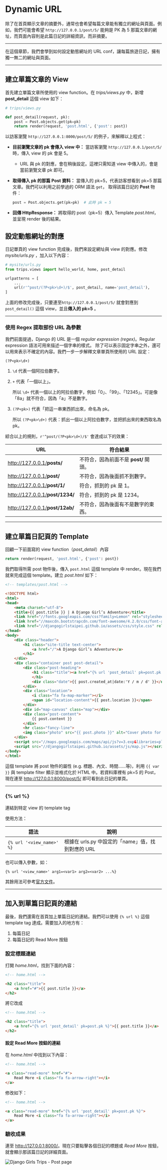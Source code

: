 # Dynamic URL


除了在首頁顯示文章的摘要外，通常也會希望每篇文章能有獨立的網址與頁面。例如，我們可能會希望 `http://127.0.0.1/post/5/` 能夠是 PK 為 5 那篇文章的網址，而頁面內容則是此篇日記的詳細資訊，而非摘要。

---

在這個章節，我們會學到如何設定動態網址的 URL conf，讓每篇旅遊日記，擁有獨一無二的網址與頁面。

---

## 建立單篇文章的 View

首先建立單篇文章所使用的 view function。在 *trips/views.py* 中，新增 **post_detail** 這個 view 如下：

```python
# trips/views.py

def post_detail(request, pk):
    post = Post.objects.get(pk=pk)
    return render(request, 'post.html', {'post': post})
```

以訪客瀏覽 `http://127.0.0.1:8000/post/5/` 的例子，來解釋以上程式：

- **目前瀏覽文章的 pk 會傳入 view 中：** 當訪客瀏覽 `http://127.0.0.1/post/5/` 時，傳入 view 的 pk 會是 5。
    - URL 與 pk 的對應，會在稍後設定。這裡只需知道 view 中傳入的，會是當前瀏覽文章 pk 即可。

- **取得傳入 pk 的那篇 Post 資料：** 當傳入的 pk=5，代表訪客想看到 pk=5 那篇文章。我們可以利用之前學過的 ORM 語法 `get`， 取得該篇日記的 **Post** 物件：

    ```python
    post = Post.objects.get(pk=pk)  # 此時 pk = 5
    ```

- **回傳 HttpResponse：** 將取得的 post（pk=5）傳入 Template *post.html*，並呈現 render 後的結果。


## 設定動態網址的對應

日記單頁的 view function 完成後，我們來設定網址與 view 的對應。修改 *mysite/urls.py* ，加入以下內容：

```python
# mysite/urls.py
from trips.views import hello_world, home, post_detail

urlpatterns = [
    ...
    url(r'^post/(?P<pk>\d+)/$', post_detail, name='post_detail'),
]
```

上面的修改完成後，只要連至`http://127.0.0.1/post/5/` 就會對應到 `post_detail()` 這個 view，並且**傳入的 pk=5** 。

---

### 使用 Regex 提取部份 URL 為參數

我們前面提過，Django 的 URL 是一個 *regular expression (regex)*。Regular expression 語法可用來描述一個字串的樣式。 除了可以表示固定字串之外，還可以用來表示不確定的內容。我們一步一步解釋文章單頁所使用的 URL 設定：

```
(?P<pk>\d+)
```

1. `\d` 代表一個阿拉伯數字。

2. `+` 代表「一個以上」。

    所以 `\d+` 代表一個以上的阿拉伯數字，例如「0」、「99」、「12345」。可是像「8a」就不符合，因為「a」不是數字。

3. `(?P<pk>)` 代表「把這一串東西抓出來，命名為 pk。

    所以 `(?P<pk>\d+)` 代表：抓出一個以上阿拉伯數字，並把抓出來的東西取名為 pk。

綜合以上的規則，`r'^post/(?P<pk>\d+)/$'` 會達成以下的效果：

URL       | 符合結果
----------|------------------------
http://127.0.0.1/<strong>posts/</strong>    | 不符合，因為前面不是 **post/** 開頭。
http://127.0.0.1/<strong>post/</strong>     | 不符合，因為後面抓不到數字。
http://127.0.0.1/<strong>post/1/</strong>   | 符合，抓到的 pk 是 1。
http://127.0.0.1/<strong>post/1234/</strong>| 符合，抓到的 pk 是 1234。
http://127.0.0.1/<strong>post/12ab/</strong>| 不符合，因為後面有不是數字的東西。

---

## 建立單篇日記頁的 Template

回顧一下前面寫的 view function（*post_detail*）內容

```python
return render(request, 'post.html', {'post': post})
```

我們取得所需 post 物件後，傳入 `post.html` 這個 template 中 render。現在我們就來完成這個 template。建立 *post.html* 如下：

```html
<!-- templates/post.html -->

<!DOCTYPE html>
<html>
<head>
    <meta charset="utf-8">
    <title>{{ post.title }} | A Django Girl’s Adventure</title>
    <link href="//fonts.googleapis.com/css?family=Lemon" rel="stylesheet" type="text/css">
    <link href="//maxcdn.bootstrapcdn.com/font-awesome/4.2.0/css/font-awesome.min.css" rel="stylesheet" type="text/css">
    <link href="//djangogirlstaipei.github.io/assets/css/style.css" rel="stylesheet" type="text/css">
</head>
<body>
    <div class="header">
        <h1 class="site-title text-center">
            <a href="/">A Django Girl’s Adventure</a>
        </h1>
    </div>
    <div class="container post post-detail">
        <div class="post-heading">
            <h1 class="title"><a href="{% url 'post_detail' pk=post.pk %}">{{ post.title }}</a>
            </h1>
            <div class="date">{{ post.created_at|date:'Y / m / d' }}</div>
        </div>
        <div class="location">
            <i class="fa fa-map-marker"></i>
            <span id="location-content">{{ post.location }}</span>
        </div>
        <div id="map-canvas" class="map"></div>
        <div class="post-content">
            {{ post.content }}
        </div>
        <hr class="fancy-line">
        <img class="photo" src="{{ post.photo }}" alt="Cover photo for {{ post.title }}">
    </div>
    <script src="//maps.googleapis.com/maps/api/js?v=3.exp&libraries=places&sensor=false"></script>
    <script src="//djangogirlstaipei.github.io/assets/js/map.js"></script>
</body>
</html>
```

這個 template 將 post 物件的屬性 (e.g. 標題、內文、時間......等)，利用 `{{ var }}` 與 template filter 顯示並格式化於 HTML 中。若資料庫裡有 pk=5 的 Post，現在連至 <http://127.0.0.1:8000/post/5/> 即可看到此日記的單頁。

---

### {% url %}

連結到特定 view 的 template tag

使用方法：

| 語法 | 說明 |
| --- | --- |
| `{% url '<view_name>' %}` | 根據在 urls.py 中設定的「name」值，找到對應的 URL |

也可以傳入參數，如：

```
{% url '<view_name>' arg1=<var1> arg2=<var2> ...%}
```

其餘用法可參考[官方文件](https://docs.djangoproject.com/en/1.8/ref/templates/builtins/#url)。

---

## 加入到單篇日記頁的連結

最後，我們還需在首頁加上單篇日記的連結。我們可以使用 `{% url %}` 這個 template tag 達成。需要加入的地方有：

1. 每篇日記
2. 每篇日記的 Read More 按鈕

### 設定標題連結

打開 *home.html*，找到下面的內容：

```html
<!-- home.html -->

<h2 class="title">
    <a href="#">{{ post.title }}</a>
</h2>
```

將它改成

```html
<!-- home.html -->

<h2 class="title">
    <a href="{% url 'post_detail' pk=post.pk %}">{{ post.title }}</a>
</h2>
```

#### 設定 Read More 按鈕的連結


在 *home.html* 中找到以下內容：

```html
<!-- home.html -->

<a class="read-more" href="#">
    Read More <i class="fa fa-arrow-right"></i>
</a>
```

修改如下：

```html
<!-- home.html -->

<a class="read-more" href="{% url 'post_detail' pk=post.pk %}">
    Read More <i class="fa fa-arrow-right"></i>
</a>
```

### 驗收成果

連至 <http://127.0.0.1:8000/>。現在只要點擊各個日記的標題或 *Read More* 按鈕，就會顯示那該篇日記的詳細頁面。

![Django Girls Trips - Post page](./../images/djangogirlstrips-post.png)
